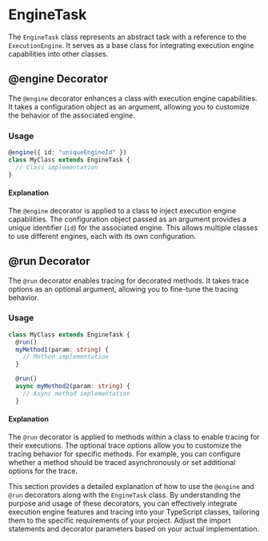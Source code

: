 # EngineTask

The `EngineTask` class represents an abstract task with a reference to the `ExecutionEngine`. It serves as a base class for integrating execution engine capabilities into other classes.

## @engine Decorator

The `@engine` decorator enhances a class with execution engine capabilities. It takes a configuration object as an argument, allowing you to customize the behavior of the associated engine.

### Usage

```typescript
@engine({ id: "uniqueEngineId" })
class MyClass extends EngineTask {
  // Class implementation
}
```

#### Explanation

The `@engine` decorator is applied to a class to inject execution engine capabilities. The configuration object passed as an argument provides a unique identifier (`id`) for the associated engine. This allows multiple classes to use different engines, each with its own configuration.

## @run Decorator

The `@run` decorator enables tracing for decorated methods. It takes trace options as an optional argument, allowing you to fine-tune the tracing behavior.

### Usage

```typescript
class MyClass extends EngineTask {
  @run()
  myMethod1(param: string) {
    // Method implementation
  }

  @run()
  async myMethod2(param: string) {
    // Async method implementation
  }
```

#### Explanation

The `@run` decorator is applied to methods within a class to enable tracing for their executions. The optional trace options allow you to customize the tracing behavior for specific methods. For example, you can configure whether a method should be traced asynchronously or set additional options for the trace.

This section provides a detailed explanation of how to use the `@engine` and `@run` decorators along with the `EngineTask` class. By understanding the purpose and usage of these decorators, you can effectively integrate execution engine features and tracing into your TypeScript classes, tailoring them to the specific requirements of your project. Adjust the import statements and decorator parameters based on your actual implementation.
